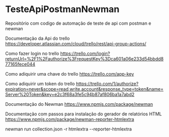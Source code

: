 # TesteApiPostmanNewman
Repositório com codigo de automação de teste de api com postman e newman

Documentação da Api do trello
https://developer.atlassian.com/cloud/trello/rest/api-group-actions/

Como fazer login no trello
https://trello.com/login?returnUrl=%2F1%2Fauthorize%3FrequestKey%3Dca601a06e233d54bbdd877165fece044

Como adiquirir uma chave do trello
https://trello.com/app-key

Como adiquirir um token do trello
https://trello.com/1/authorize?expiration=never&scope=read,write,account&response_type=token&name=Server%20Token&key=e2c3f68a3fe5c94b87af806ba1a7abd2


Documentação do Newman
https://www.npmjs.com/package/newman

Documentação com passos para instalação do gerador de relatórios HTML
https://www.npmjs.com/package/newman-reporter-htmlextra



newman run collection.json -r htmlextra --reporter-htmlextra
